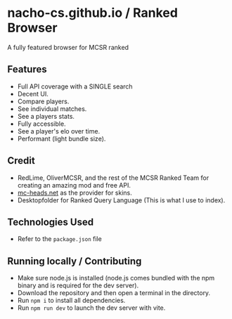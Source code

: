 # nacho-cs.github.io / Ranked Browser

A fully featured browser for MCSR ranked

## Features

- Full API coverage with a SINGLE search
- Decent UI.
- Compare players.
- See individual matches.
- See a players stats.
- Fully accessible.
- See a player's elo over time.
- Performant (light bundle size).

## Credit

- RedLime, OliverMCSR, and the rest of the MCSR Ranked Team for creating an amazing mod and free API.
- [mc-heads.net](https://mc-heads.net) as the provider for skins.
- Desktopfolder for Ranked Query Language (This is what I use to index).

## Technologies Used

- Refer to the `package.json` file

## Running locally / Contributing

- Make sure node.js is installed (node.js comes bundled with the npm binary and is required for the dev server).
- Download the repository and then open a terminal in the directory.
- Run `npm i` to install all dependencies.
- Run `npm run dev` to launch the dev server with vite.
